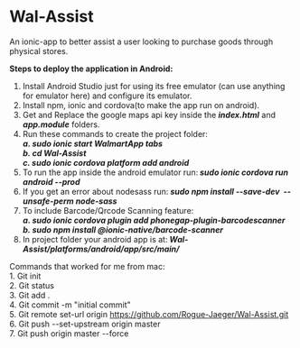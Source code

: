# Wal-Assist
An ionic-app to better assist a user looking to purchase goods through physical stores.

<b>Steps to deploy the application in Android:<br></b>
1. Install Android Studio just for using its free emulator (can use anything for emulator here) and configure its emulator.
2. Install npm, ionic and cordova(to make the app run on android).
3. Get and Replace the google maps api key inside the <i><b>index.html</b></i> and <i><b>app.module</b></i> folders.
4. Run these commands to create the project folder:<br><b><i>
	a. sudo ionic start WalmartApp tabs<br>
	b. cd Wal-Assist<br>
	c. sudo ionic cordova platform add android<br></b></i>
5. To run the app inside the android emulator run:<b><i> sudo ionic cordova run android --prod</b></i>
6. If you get an error about nodesass run:<b><i> sudo npm install --save-dev  --unsafe-perm node-sass</b></i>
7. To include Barcode/Qrcode Scanning feature:<br><b><i>
 	a. sudo ionic cordova plugin add phonegap-plugin-barcodescanner<br>
    b. sudo npm install @ionic-native/barcode-scanner<br></b></i>
8. In project folder your android app is at:<b><i> Wal-Assist/platforms/android/app/src/main/</b></i>

  
Commands that worked for me from mac:<br>
	1. Git init<br>
	2. Git status <br>
	3. Git add .<br>
	4. Git commit -m "initial commit"<br>
	5. Git remote set-url origin https://github.com/Rogue-Jaeger/Wal-Assist.git<br>
	6. Git push --set-upstream origin master<br>
	7. Git push origin master --force
